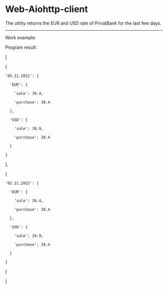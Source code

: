 # Web-Aiohttp-client

The utility returns the EUR and USD rate of PrivatBank for the last few days.

----------------------------------------------------------------------------------------------------------

Work example:



Program result:


[

  {

    '03.11.2022': {

      'EUR': {

        'sale': 39.4,

        'purchase': 38.4

      },

      'USD': {

        'sale': 39.9,

        'purchase': 39.4

      }

    }

  },

  {

    '02.11.2022': {

      'EUR': {

        'sale': 39.4,

        'purchase': 38.4

      },

      'USD': {

        'sale': 39.9,

        'purchase': 39.4

      }

    }

  }

]

